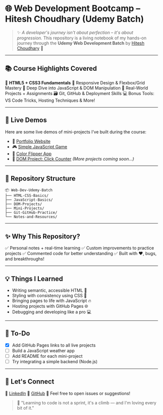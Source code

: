 # 🌐 Web Development Bootcamp – Hitesh Choudhary (Udemy Batch)

> ✨ _A developer's journey isn't about perfection – it's about progression._
> This repository is a living notebook of my hands-on journey through the **Udemy Web Development Batch** by [Hitesh Choudhary](https://www.youtube.com/c/HiteshChoudharydotcom) 🚀

---

## 📚 Course Highlights Covered

🧱 **HTML5 + CSS3 Fundamentals**
🎨 Responsive Design & Flexbox/Grid Mastery
🧠 Deep Dive into JavaScript & DOM Manipulation
🧪 Real-World Projects + Assignments
🗃️ Git, GitHub & Deployment Skills
💻 Bonus Tools: VS Code Tricks, Hosting Techniques & More!

---

## 🚀 Live Demos

Here are some live demos of mini-projects I've built during the course:

- 📝 [Portfolio Website](https://your-portfolio-link.com)
- 🎮 [Simple JavaScript Game](https://your-js-game-link.com)
- 🌈 [Color Flipper App](https://your-color-flipper-link.com)
- 🎯 [DOM Project: Click Counter](https://your-click-counter-link.com)
  _(More projects coming soon...)_

---

## 📁 Repository Structure

```
📦 Web-Dev-Udemy-Batch
├── HTML-CSS-Basics/
├── JavaScript-Basics/
├── DOM-Projects/
├── Mini-Projects/
├── Git-GitHub-Practice/
└── Notes-and-Resources/
```

---

## ✨ Why This Repository?

✅ Personal notes + real-time learning
✅ Custom improvements to practice projects
✅ Commented code for better understanding
✅ Built with ❤️, bugs, and breakthroughs!

---

## 💡 Things I Learned

- Writing semantic, accessible HTML 🧠
- Styling with consistency using CSS 🎨
- Bringing pages to life with JavaScript 🔥
- Hosting projects with GitHub Pages 🌐
- Debugging and developing like a pro 💻

---

## 📌 To-Do

- [x] Add GitHub Pages links to all live projects
- [ ] Build a JavaScript weather app
- [ ] Add README for each mini-project
- [ ] Try integrating a simple backend (Node.js)

---

## 🤝 Let's Connect

🔗 [LinkedIn](https://linkedin.com/in/sauravrajput63)
🐙 [GitHub](https://github.com/SAURAV6393)
📩 Feel free to open issues or suggestions!

> 💬 "Learning to code is not a sprint, it's a climb — and I'm loving every bit of it."
